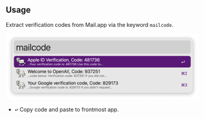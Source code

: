 ## Usage

Extract verification codes from Mail.app via the keyword `mailcode`.

![Extract verification code via keyword](images/showcase_1.png)

* <kbd>↩</kbd> Copy code and paste to frontmost app.